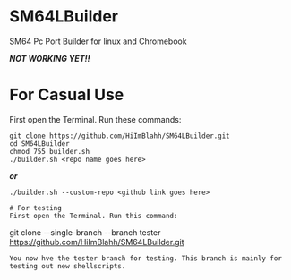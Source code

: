 # SM64LBuilder
SM64 Pc Port Builder for linux and Chromebook

***NOT WORKING YET!!***

# For Casual Use
First open the Terminal. Run these commands:
```
git clone https://github.com/HiImBlahh/SM64LBuilder.git
cd SM64LBuilder
chmod 755 builder.sh
./builder.sh <repo name goes here>
```
***or***
```
./builder.sh --custom-repo <github link goes here>

# For testing
First open the Terminal. Run this command:
```
git clone --single-branch --branch tester https://github.com/HiImBlahh/SM64LBuilder.git
```
You now hve the tester branch for testing. This branch is mainly for testing out new shellscripts.
